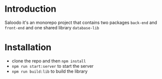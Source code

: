 # Introduction

Saloodo
it's an monorepo project that contains two packages `back-end` and `front-end` and one shared library `database-lib` 

# Installation

- clone the repo and then `npm install`
- `npm run start:server` to start the server
- `npm run build:lib` to build the library


